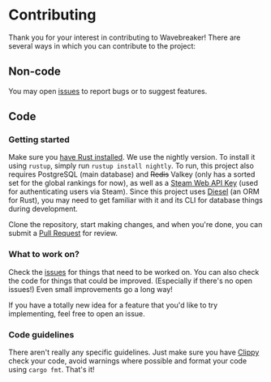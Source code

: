 # Contributing

Thank you for your interest in contributing to Wavebreaker!
There are several ways in which you can contribute to the project:

## Non-code

You may open [issues](https://github.com/AudiosurfResearch/wavebreaker-rs/issues) to report bugs or to suggest features.

## Code

### Getting started

Make sure you [have Rust installed](https://www.rust-lang.org/tools/install). We use the nightly version. To install it using `rustup`, simply run `rustup install nightly`.
To run, this project also requires PostgreSQL (main database) and ~~Redis~~ Valkey (only has a sorted set for the global rankings for now), as well as a [Steam Web API Key](https://steamcommunity.com/dev/apikey) (used for authenticating users via Steam).
Since this project uses [Diesel](https://diesel.rs/) (an ORM for Rust), you may need to get familiar with it and its CLI for database things during development.

Clone the repository, start making changes, and when you're done, you can submit a [Pull Request](https://github.com/AudiosurfResearch/wavebreaker-rs/pulls) for review.

### What to work on?

Check the [issues](https://github.com/AudiosurfResearch/wavebreaker-rs/issues) for things that need to be worked on.
You can also check the code for things that could be improved. (Especially if there's no open issues!)
Even small improvements go a long way!

If you have a totally new idea for a feature that you'd like to try implementing, feel free to open an issue.

### Code guidelines

There aren't really any specific guidelines. Just make sure you have [Clippy](https://github.com/rust-lang/rust-clippy#usage) check your code, avoid warnings where possible and format your code using `cargo fmt`. That's it!
